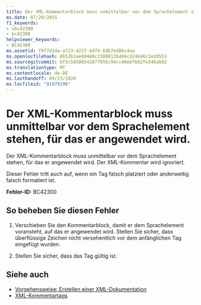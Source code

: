 ```yaml
---
title: Der XML-Kommentarblock muss unmittelbar vor dem Sprachelement stehen, für das er angewendet wird.
ms.date: 07/20/2015
f1_keywords:
- vbc42300
- bc42300
helpviewer_keywords:
- BC42300
ms.assetid: f9f7d1da-a723-4237-bd78-6db7ed8bc4aa
ms.openlocfilehash: 0b52b1ae60460c2388812b496cd24446c2edd551
ms.sourcegitcommit: bf5c5850654187705bc94cc40ebfb62fe346ab02
ms.translationtype: MT
ms.contentlocale: de-DE
ms.lasthandoff: 09/23/2020
ms.locfileid: "91079196"
---
```

# <a name="xml-comment-block-must-immediately-precede-the-language-element-to-which-it-applies"></a>Der XML-Kommentarblock muss unmittelbar vor dem Sprachelement stehen, für das er angewendet wird.

Der XML-Kommentarblock muss unmittelbar vor dem Sprachelement stehen, für das er angewendet wird. Der XML-Kommentar wird ignoriert.  
  
 Dieser Fehler tritt auch auf, wenn ein Tag falsch platziert oder anderweitig falsch formatiert ist.  
  
 **Fehler-ID:** BC42300  
  
## <a name="to-correct-this-error"></a>So beheben Sie diesen Fehler  
  
1. Verschieben Sie den Kommentarblock, damit er dem Sprachelement voransteht, auf das er angewendet wird. Stellen Sie sicher, dass überflüssige Zeichen nicht versehentlich vor dem anfänglichen Tag eingefügt wurden.  
  
2. Stellen Sie sicher, dass das Tag gültig ist.  
  
## <a name="see-also"></a>Siehe auch

- [Vorgehensweise: Erstellen einer XML-Dokumentation](../programming-guide/program-structure/how-to-create-xml-documentation.md)
- [XML-Kommentartags](../language-reference/xmldoc/index.md)
